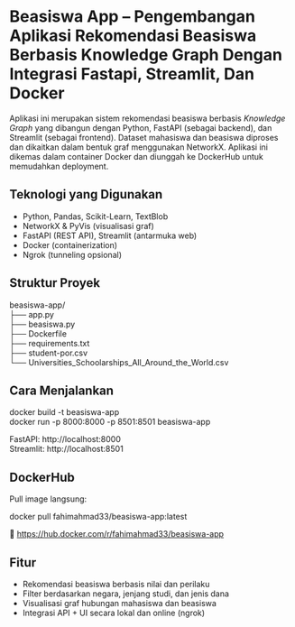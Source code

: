 # Beasiswa App – Pengembangan Aplikasi Rekomendasi Beasiswa Berbasis Knowledge Graph Dengan Integrasi Fastapi, Streamlit, Dan Docker
Aplikasi ini merupakan sistem rekomendasi beasiswa berbasis *Knowledge Graph* yang dibangun dengan Python, FastAPI (sebagai backend), dan Streamlit (sebagai frontend). Dataset mahasiswa dan beasiswa diproses dan dikaitkan dalam bentuk graf menggunakan NetworkX. Aplikasi ini dikemas dalam container Docker dan diunggah ke DockerHub untuk memudahkan deployment.

## Teknologi yang Digunakan
- Python, Pandas, Scikit-Learn, TextBlob
- NetworkX & PyVis (visualisasi graf)
- FastAPI (REST API), Streamlit (antarmuka web)
- Docker (containerization)
- Ngrok (tunneling opsional)

## Struktur Proyek
beasiswa-app/  
  ├── app.py  
  ├── beasiswa.py   
  ├── Dockerfile    
  ├── requirements.txt    
  ├── student-por.csv                          
  └── Universities_Schoolarships_All_Around_the_World.csv 

## Cara Menjalankan
docker build -t beasiswa-app  
docker run -p 8000:8000 -p 8501:8501 beasiswa-app

FastAPI: http://localhost:8000  
Streamlit: http://localhost:8501

## DockerHub 

Pull image langsung:

docker pull fahimahmad33/beasiswa-app:latest

🔗 https://hub.docker.com/r/fahimahmad33/beasiswa-app

## Fitur
- Rekomendasi beasiswa berbasis nilai dan perilaku
- Filter berdasarkan negara, jenjang studi, dan jenis dana
- Visualisasi graf hubungan mahasiswa dan beasiswa
- Integrasi API + UI secara lokal dan online (ngrok)
